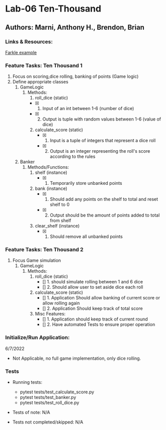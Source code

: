 # Lab-06 Ten-Thousand

## Authors: Marni, Anthony H., Brendon, Brian

### Links & Resources:
[Farkle example](http://www.playonlinedicegames.com/farkle)



### Feature Tasks: Ten Thousand 1
1. Focus on scoring,dice rolling, banking of points (Game logic)
2. Define appropriate classes
   1. GameLogic
      1. Methods:
         1. roll_dice (static)
         - [x] 1. Input of an int between 1-6 (number of dice)
         - [x] 2. Output is tuple with random values between 1-6 (value of dice)
         2. calculate_score (static)
            - [x] 1. Input is a tuple of integers that represent a dice roll
            - [x] 2. Output is an integer representing the roll's score according to the rules
   2. Banker
      1. Methods/Functions: 
         1. shelf (instance)
            - [x] 1. Temporarily store  unbanked points
         2. bank (instance)
            - [x] 1. Should add any points on the shelf to total and reset shelf to 0
            - [x] 2. Output should be the amount of points added to total from shelf
         3. clear_shelf (instance)
            - [x] 1. Should remove all unbanked points

### Feature Tasks: Ten Thousand 2
1. Focus Game simulation
   1. GameLogic
      1. Methods:
         1. roll_dice (static)
            - [] 1. should simulate rolling between 1 and 6 dice
            - [] 2. Should allow user to set aside dice each roll
         2. calculate_score (static)
            - [] 1. Application Should allow banking of current score or allow rolling again
            - [] 2. Application Should keep track of total score
         3. Misc Features:
            - [] 1. Application should keep track of current round
            - [] 2. Have automated Tests to ensure proper operation


### Initialize/Run Application:

6/7/2022
- Not Applicable, no full game implementation, only dice rolling. 

### Tests
 - Running tests: 
   - pytest tests/test_calculate_score.py
   - pytest tests/test_banker.py
   - pytest tests/test_roll_dice.py
 
 - Tests of note: N/A
 - Tests not completed/skipped: N/A
